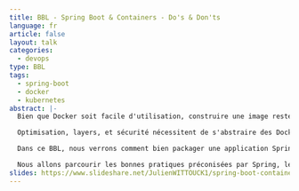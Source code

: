 ```yaml
---
title: BBL - Spring Boot & Containers - Do's & Don'ts
language: fr
article: false
layout: talk
categories: 
  - devops
type: BBL
tags: 
  - spring-boot
  - docker
  - kubernetes
abstract: |-
  Bien que Docker soit facile d'utilisation, construire une image reste un exercice compliqué.

  Optimisation, layers, et sécurité nécessitent de s'abstraire des Dockerfile basiques qu'on peut trouver sur internet.

  Dans ce BBL, nous verrons comment bien packager une application Spring Boot dans une image Docker/OCI. 

  Nous allons parcourir les bonnes pratiques préconisées par Spring, les pièges à éviter, comment bien écrire un Dockerfile pour optimiser la construction et l'image finale pour une exécution dans Kubernetes et nous verrons aussi des moyens alternatifs de construction d'images Spring Boot et l'outillage d'analyse à ajouter à votre toolbox.
slides: https://www.slideshare.net/JulienWITTOUCK1/spring-boot-containers-dos-donts
---
```

